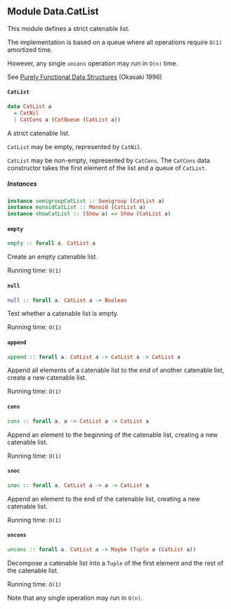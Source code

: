 ## Module Data.CatList

This module defines a strict catenable list.

The implementation is based on a queue where all operations require
`O(1)` amortized time.

However, any single `uncons` operation may run in `O(n)` time.

See [Purely Functional Data Structures](http://www.cs.cmu.edu/~rwh/theses/okasaki.pdf) (Okasaki 1996)

#### `CatList`

``` purescript
data CatList a
  = CatNil
  | CatCons a (CatQueue (CatList a))
```

A strict catenable list.

`CatList` may be empty, represented by `CatNil`.

`CatList` may be non-empty, represented by `CatCons`. The `CatCons`
data constructor takes the first element of the list and a queue of
`CatList`.

##### Instances
``` purescript
instance semigroupCatList :: Semigroup (CatList a)
instance monoidCatList :: Monoid (CatList a)
instance showCatList :: (Show a) => Show (CatList a)
```

#### `empty`

``` purescript
empty :: forall a. CatList a
```

Create an empty catenable list.

Running time: `O(1)`

#### `null`

``` purescript
null :: forall a. CatList a -> Boolean
```

Test whether a catenable list is empty.

Running time: `O(1)`

#### `append`

``` purescript
append :: forall a. CatList a -> CatList a -> CatList a
```

Append all elements of a catenable list to the end of another
catenable list, create a new catenable list.

Running time: `O(1)`

#### `cons`

``` purescript
cons :: forall a. a -> CatList a -> CatList a
```

Append an element to the beginning of the catenable list, creating a new
catenable list.

Running time: `O(1)`

#### `snoc`

``` purescript
snoc :: forall a. CatList a -> a -> CatList a
```

Append an element to the end of the catenable list, creating a new
catenable list.

Running time: `O(1)`

#### `uncons`

``` purescript
uncons :: forall a. CatList a -> Maybe (Tuple a (CatList a))
```

Decompose a catenable list into a `Tuple` of the first element and
the rest of the catenable list.

Running time: `O(1)`

Note that any single operation may run in `O(n)`.


